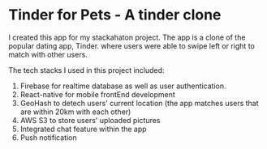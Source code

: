 # Tinder for Pets - A tinder clone
I created this app for my stackahaton project. The app is a clone of the popular dating app, Tinder. where users were able to swipe left or right to match with other users. 

The tech stacks I used in this project included: 
1. Firebase for realtime database as well as user authentication.
2. React-native for mobile frontEnd development
3. GeoHash to detech users' current location (the app matches users that are within 20km with each other)
4. AWS S3 to store users' uploaded pictures
5. Integrated chat feature within the app
6. Push notification
